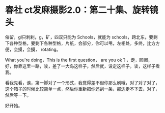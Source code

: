# 春社 ct发麻摄影2.0：第二十集、旋转镜头

催留，gl只刺剌，g，矿，四双只能为 Schools，就能为 schools，跨北东，要剩下各种型格，要剩下各种型格，片纸，会部分，你可以甩，左相处，多终，比方方便，会摸，会摸， rotating。

What you're doing，This is the first question， are you ok？，走，回帽，好，你靠这里一路，诶，差了一大鸟这样子，然后就，设定这样子，诶，这样子看我。

看我先看，诶，第一脚对了一个形式，我觉得差不但你那么刷哦，对了对了对了，这个箱子的时候比较简单一点，然后你重新把你还刮一条，那边走不下去，对了，然后等一下。

好开始。